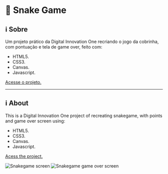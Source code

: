 # :snake: Snake Game

## :information_source: Sobre

Um projeto prático da Digital Innovation One recriando o jogo da cobrinha, com pontuação e tela de game over, feito com: 
* HTML5.
* CSS3.
* Canvas.
* Javascript.

[Acesse o projeto.](https://gloriaporte.github.io/snake_game)

____________________________________

## :information_source: About

This is a Digital Innovation One project of recreating snakegame, with points and game over screen using:
* HTML5.
* CSS3.
* Canvas.
* Javascript.

[Acess the project.](https://gloriaporte.github.io/snake_game)

![Snakegame screen](screen.JPG)
![Snakegame game over screen](screen-game-over.JPG)
